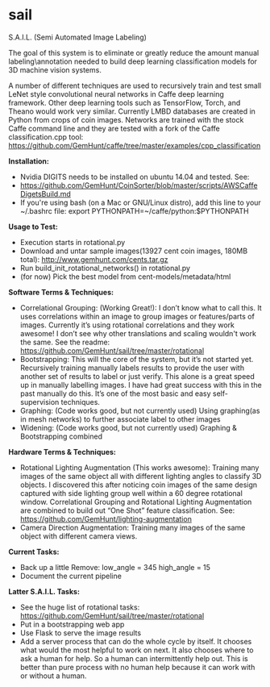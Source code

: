 # sail
S.A.I.L. (Semi Automated Image Labeling)

The goal of this system is to eliminate or greatly reduce the amount manual labeling\annotation needed to build deep learning classification models for 3D machine vision systems.

A number of different techniques are used to recursively train and test small LeNet style convolutional neural networks in Caffe deep learning framework. Other deep learning tools such as TensorFlow, Torch, and Theano would work very similar. Currently LMBD databases are created in Python from crops of coin images. Networks are trained with the stock Caffe command line and they are tested with a fork of the Caffe classification.cpp tool:
https://github.com/GemHunt/caffe/tree/master/examples/cpp_classification

**Installation:**
* Nvidia DIGITS needs to be installed on ubuntu 14.04 and tested. See:
* https://github.com/GemHunt/CoinSorter/blob/master/scripts/AWSCaffeDigetsBuild.md
* If you're using bash (on a Mac or GNU/Linux distro), add this line to your ~/.bashrc file:
    export PYTHONPATH=~/caffe/python:$PYTHONPATH

**Usage to Test:**
* Execution starts in rotational.py
* Download and untar sample images(13927 cent coin images, 180MB total):  http://www.gemhunt.com/cents.tar.gz
* Run build_init_rotational_networks() in rotational.py
* (for now) Pick the best model from cent-models/metadata/html

**Software Terms & Techniques:**
* Correlational Grouping: (Working Great!): I don’t know what to call this. It uses correlations within an image to group images or features/parts of images. Currently it’s using rotational correlations and they work awesome! I don’t see why other translations and scaling wouldn't work the same. See the readme: https://github.com/GemHunt/sail/tree/master/rotational
* Bootstrapping: This will the core of the system, but it’s not started yet. Recursively training manually labels results to provide the user with another set of results to label or just verify. This alone is a great speed up in manually labelling images. I have had great success with this in the past manually do this. It’s one of the most basic and easy self-supervision techniques.
* Graphing: (Code works good, but not currently used) Using graphing(as in mesh networks) to further associate label to other images
* Widening: (Code works good, but not currently used) Graphing & Bootstrapping combined

**Hardware Terms & Techniques:**
* Rotational Lighting Augmentation (This works awesome): Training many images of the same object all with different lighting angles to classify 3D objects. I discovered this after noticing coin images of the same design captured with side lighting group well within a 60 degree rotational window. Correlational Grouping and Rotational Lighting Augmentation are combined to build out “One Shot” feature classification. See: https://github.com/GemHunt/lighting-augmentation
* Camera Direction Augmentation: Training many images of the same object with different camera views.

**Current Tasks:**
* Back up a little Remove:     low_angle = 345      high_angle = 15
* Document the current pipeline

**Latter S.A.I.L. Tasks:**
* See the huge list of rotational tasks: https://github.com/GemHunt/sail/tree/master/rotational
* Put in a bootstrapping web app
* Use Flask to serve the image results
* Add a server process that can do the whole cycle by itself. It chooses what would the most helpful to work on next. It also chooses where to ask a human for help. So a human can intermittently help out. This is better than pure process with no human help because it can work with or without a human.
